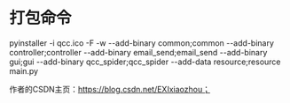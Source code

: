 # 打包命令
pyinstaller -i qcc.ico -F -w --add-binary common;common --add-binary controller;controller --add-binary email_send;email_send --add-binary gui;gui --add-binary qcc_spider;qcc_spider --add-data resource;resource main.py

作者的CSDN主页：https://blog.csdn.net/EXIxiaozhou；
